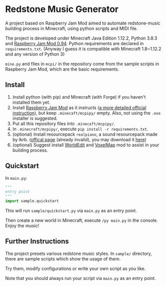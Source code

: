 # Redstone Music Generator

A project based on Raspberry Jam Mod aimed to automate redstone-music building process in Minecraft, using python scripts and MIDI file.

The project is developed under Minecraft Java Edition 1.12.2, Python 3.8.3 and [Raspberry Jam Mod 0.94](https://github.com/arpruss/raspberryjammod/releases/tag/0.94). Python requirements are declared in `requirements.txt`. (Anyway I guess it is compatible with Minecraft 1.8~1.12.2 and any version of Python 3) 

`mine.py` and files in `mcpi/` in the repository come from the sample scripts in Raspberry Jam Mod, which are the basic requirements.

## Install

1. Install python (with pip) and Minecraft (with Forge) if you haven't installed them yet.
2. Install [Raspberry Jam Mod](https://github.com/arpruss/raspberryjammod) as it instructs ([a more detailed official instruction](https://www.instructables.com/Python-coding-for-Minecraft/)), but keep `.minecaft/mcpipy/` empty. Also, not using the `.exe` installer is suggested.
3. Put all this repository files into `.minecaft/mcpipy/`.
4. In `.minecraft/mcpipy/`, execute `pip install -r requirements.txt`.
5. (optional) Install resourcepack `realpiano`, a sound resourcepack made by lkrb. ([offical page](http://lkrb.net/blog/54.html) (already invalid), you may download it [here](https://www.cr173.com/soft/277354.html))
6. (optional) Suggest install [WorldEdit](https://www.curseforge.com/minecraft/mc-mods/worldedit) and [VoxelMap](https://www.curseforge.com/minecraft/mc-mods/voxelmap/) mod to assist in your building process.

## Quickstart

In `main.py`:

```python
"""
entry point
"""
import sample.quickstart
```

This will run `sample/quickstart.py` via `main.py` as an entry point.

Then create a new world in Minecraft, execute `/py main.py` in the console. Enjoy the music!

## Further Instructions

The project presets various redstone music styles. In `sample/` directory, there are sample scripts which show the usage of them.

Try them, modify configurations or write your own script as you like.

Note that you should always run your script via `main.py` as an entry point.

